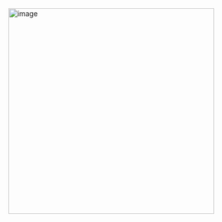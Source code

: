 <img width="409" alt="image" src="https://github.com/kaushikd1234/java8-practice-demo/assets/123860112/4051b58f-6862-4b5b-b14a-a011d3c94894">
